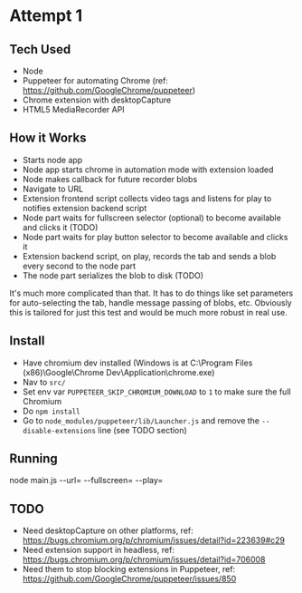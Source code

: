 # Attempt 1

## Tech Used

* Node
* Puppeteer for automating Chrome (ref: https://github.com/GoogleChrome/puppeteer)
* Chrome extension with desktopCapture
* HTML5 MediaRecorder API 

## How it Works

* Starts node app
* Node app starts chrome in automation mode with extension loaded
* Node makes callback for future recorder blobs
* Navigate to URL
* Extension frontend script collects video tags and listens for play to notifies extension backend script
* Node part waits for fullscreen selector (optional) to become available and clicks it (TODO)
* Node part waits for play button selector to become available and clicks it
* Extension backend script, on play, records the tab and sends a blob every second to the node part
* The node part serializes the blob to disk (TODO)

It's much more complicated than that. It has to do things like set parameters for auto-selecting the tab, handle message
passing of blobs, etc. Obviously this is tailored for just this test and would be much more robust in real use.

## Install

* Have chromium dev installed (Windows is at C:\Program Files (x86)\Google\Chrome Dev\Application\chrome.exe)
* Nav to `src/`
* Set env var `PUPPETEER_SKIP_CHROMIUM_DOWNLOAD` to `1` to make sure the full Chromium
* Do `npm install`
* Go to `node_modules/puppeteer/lib/Launcher.js` and remove the `--disable-extensions` line (see TODO section)

## Running

  node main.js --url=<some-url> --fullscreen=<selector-for-fullscreen-button> --play=<selector-for-play-button>

## TODO

* Need desktopCapture on other platforms, ref: https://bugs.chromium.org/p/chromium/issues/detail?id=223639#c29
* Need extension support in headless, ref: https://bugs.chromium.org/p/chromium/issues/detail?id=706008
* Need them to stop blocking extensions in Puppeteer, ref: https://github.com/GoogleChrome/puppeteer/issues/850
